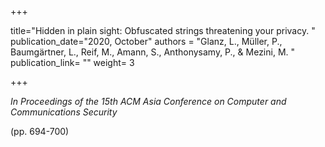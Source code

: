 +++

title="Hidden in plain sight: Obfuscated strings threatening your privacy. "
publication_date="2020, October"
authors = "Glanz, L., Müller, P., Baumgärtner, L., Reif, M., Amann, S., Anthonysamy, P., & Mezini, M. "
publication_link= ""
weight= 3

+++


*In Proceedings of the 15th ACM Asia Conference on Computer and Communications Security*

(pp. 694-700)